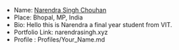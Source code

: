 - Name: [Narendra Singh Chouhan](https://github.com/monu808)
- Place: Bhopal, MP, India
- Bio: Hello this is Narendra a final year student from VIT.
- Portfolio Link: narendrasingh.xyz
- Profile : Profiles/Your_Name.md